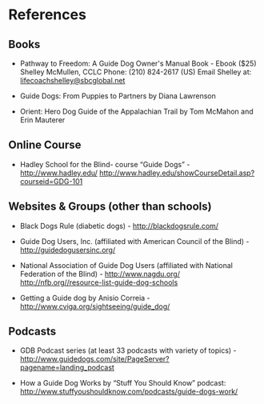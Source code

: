 # References

## Books

* Pathway to Freedom: A Guide Dog Owner's Manual Book - Ebook ($25)
  Shelley McMullen, CCLC
  Phone: (210) 824-2617 (US)
  Email Shelley at: [lifecoachshelley@sbcglobal.net](mailto:lifecoachshelley@sbcglobal.net)

* Guide Dogs: From Puppies to Partners by Diana Lawrenson

* Orient: Hero Dog Guide of the Appalachian Trail by Tom McMahon and Erin Mauterer

## Online Course

* Hadley School for the Blind- course “Guide Dogs” - http://www.hadley.edu/
  http://www.hadley.edu/showCourseDetail.asp?courseid=GDG-101

## Websites & Groups (other than schools)

* Black Dogs Rule (diabetic dogs) - http://blackdogsrule.com/

* Guide Dog Users, Inc. (affiliated with American Council of the Blind) - http://guidedogusersinc.org/

* National Association of Guide Dog Users (affiliated with National Federation of the Blind) - http://www.nagdu.org/
  http://nfb.org//resource-list-guide-dog-schools

* Getting a Guide dog by Anisio Correia - http://www.cviga.org/sightseeing/guide_dog/

## Podcasts

* GDB Podcast series (at least 33 podcasts with variety of topics) - http://www.guidedogs.com/site/PageServer?pagename=landing_podcast

* How a Guide Dog Works by “Stuff You Should Know” podcast: http://www.stuffyoushouldknow.com/podcasts/guide-dogs-work/